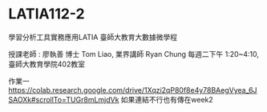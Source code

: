 # LATIA112-2
學習分析工具實務應用LATIA
臺師大教育大數據微學程

授課老師 : 廖執善 博士 Tom Liao, 	業界講師 Ryan Chung
每週二下午 1:20~4:10, 	臺師大教育學院402教室


作業一  https://colab.research.google.com/drive/1Xqzi2qP80f8e4y78BAegVyea_6JSAOXk#scrollTo=TUGr8mLmjdVk
如果連結不行也有傳在week2
